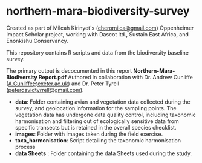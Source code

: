 # northern-mara-biodiversity-survey
Created as part of Milcah Kirinyet's (cheromilca@gmail.com) Oppenheimer Impact Scholar project, working with Dascot ltd., Sustain East Africa, and Enonkishu Conservancy.

This repository contains R scripts and data from the biodiversity baseline survey.

The primary output is decocumented in this report **Northern-Mara-Biodiversity Report.pdf** Authored in collaboration with Dr. Andrew Cunliffe (A.Cunliffe@exeter.ac.uk) and Dr. Peter Tyrell (peterdavidtyrrell@gmail.com).

- **data**: Folder containing avian and vegetation data collected during the survey, and geolocation information for the sampling points.
The vegetation data has undergone data quality control, including taxonomic harmonisation and filtering out of ecologically sensitive data from specific transects but is retained in the overall species checklist.
- **images**: Folder with images taken during the field exercise.
- **taxa_harmonisation**: Script detailing the taxonomic harmonisation process
- **data Sheets** : Folder containing the data Sheets used during the study.

